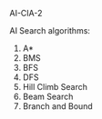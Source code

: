  AI-CIA-2

 AI Search algorithms:
 1. A*
 2. BMS
 3. BFS
 4. DFS
 5. Hill Climb Search
 6. Beam Search
 7. Branch and Bound
